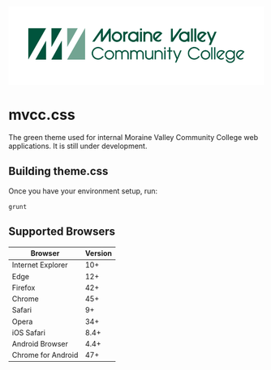 ![logo](docs/img/logo.png)

# mvcc.css

The green theme used for internal Moraine Valley Community College web applications. It is still under development.

## Building theme.css

Once you have your environment setup, run:

    grunt

## Supported Browsers

| Browser            | Version |
| ------------------ | ------- |
| Internet Explorer  | 10+     |
| Edge               | 12+     |
| Firefox            | 42+     |
| Chrome             | 45+     |
| Safari             | 9+      |
| Opera              | 34+     |
| iOS Safari         | 8.4+    |
| Android Browser    | 4.4+    |
| Chrome for Android | 47+     |
